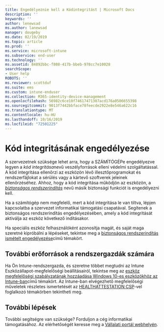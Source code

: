 ```yaml
---
title: Engedélyeznie kell a Kódintegritást | Microsoft Docs
description: ''
keywords: ''
author: lenewsad
ms.author: lanewsad
manager: dougeby
ms.date: 02/19/2019
ms.topic: article
ms.prod: ''
ms.service: microsoft-intune
ms.subservice: end-user
ms.technology: ''
ms.assetid: 84892bbc-f888-417b-bbeb-978cc7e10028
searchScope:
- User help
ROBOTS: ''
ms.reviewer: scottduf
ms.suite: ems
ms.custom: intune-enduser
ms.collection: M365-identity-device-management
ms.openlocfilehash: 56982c6ce10f74617471307acd176a0506655398
ms.sourcegitcommit: 9013f7442bbface78feecde2922e8e546a622c16
ms.translationtype: MT
ms.contentlocale: hu-HU
ms.lasthandoff: 10/16/2019
ms.locfileid: "72501225"
---
```

# <a name="enable-code-integrity"></a>Kód integritásának engedélyezése

A szervezetnek szüksége lehet arra, hogy a SZÁMÍTÓGÉPe engedélyezve legyen a *kód integritása*nevű veszélyforrások elleni védelmi szolgáltatással. A kód integritása ellenőrzi az eszközön lévő illesztőprogramokat és rendszerfájlokat a sérülés vagy a kártevő szoftverek jeleinek ellenőrzéséhez. Ahhoz, hogy a kód integritása működjön az eszközön, a [*biztonságos rendszerindítás*](https://docs.microsoft.com/windows/security/information-protection/secure-the-windows-10-boot-process#secure-boot) nevű másik biztonsági funkciót is engedélyezni kell.

Ha a számítógép nem megfelelő, mert a kód integritása le van tiltva, lépjen kapcsolatba a szervezet informatikai támogatási csapatával. Segítenek a biztonságos rendszerindítás engedélyezésében, amely a kód integritását aktiválja az eszköz következő indításakor.

Ha speciális eszköz felhasználóként azonosítja magát, és saját maga szeretné kipróbálni a lépéseket, tekintse meg a [biztonságos rendszerindítás ismételt engedélyezése](https://docs.microsoft.com/windows-hardware/manufacture/desktop/disabling-secure-boot#re-enable-secure-boot)című témakört.

## <a name="additional-resources-for-it-administrators"></a>További erőforrások a rendszergazdák számára

Ha Ön Intune-rendszergazda, és szeretne többet megtudni az Intune Eszközállapot-megfelelőségi beállításairól, tekintse meg az [eszköz megfelelőségi szabályzatának hozzáadása Windows 10-es eszközökhöz az Intune-ban](https://docs.microsoft.com/intune/protect/compliance-policy-create-windows.md)című témakört. Az Intune-ban elvégezhető megfelelőségi műveletek részletes ismertetését az [HEALTHATTESTATION CSP](https://docs.microsoft.com/windows/client-management/mdm/healthattestation-csp#step-8-take-appropriate-policy-action-based-on-evaluation-results)-vel foglalkozó témakörben tekintheti meg.  

## <a name="next-steps"></a>További lépések

További segítségre van szüksége? Forduljon a cég informatikai támogatásához. Az elérhetőségét keresse meg a [Vállalati portál webhelyén](https://go.microsoft.com/fwlink/?linkid=2010980).
